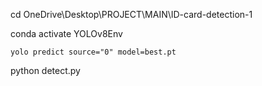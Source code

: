 cd OneDrive\Desktop\PROJECT\MAIN\ID-card-detection-1




conda activate YOLOv8Env



```
yolo predict source="0" model=best.pt

```

python detect.py







